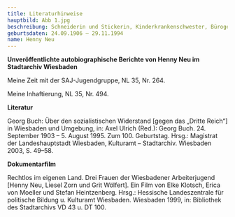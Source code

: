 ```yaml
---
title: Literaturhinweise
hauptbild: Abb 1.jpg
beschreibung: Schneiderin und Stickerin, Kinderkrankenschwester, Bürogehilfin beim Gesundheitsamt, Aktivistin einer von Georg Buch angeführten Widerstandsgruppe aus Mitgliedern der Sozialistischen Arbeiterjugend (SAJ) und der SPD, später Stadtverordnete sowie Fürsorgesachbearbeiterin beim Sozialamt
geburtsdaten: 24.09.1906 – 29.11.1994
name: Henny Neu
---
```

**Unveröffentlichte autobiographische Berichte von Henny Neu im
Stadtarchiv Wiesbaden**

Meine Zeit mit der SAJ-Jugendgruppe, NL 35, Nr. 264.

Meine Inhaftierung, NL 35, Nr. 494.

**Literatur**

Georg Buch: Über den sozialistischen Widerstand \[gegen das „Dritte
Reich“\] in Wiesbaden und Umgebung, in: Axel Ulrich (Red.): Georg Buch.
24. September 1903 – 5. August 1995. Zum 100. Geburtstag. Hrsg.:
Magistrat der Landeshauptstadt Wiesbaden, Kulturamt – Stadtarchiv.
Wiesbaden 2003, S. 49–58.

**Dokumentarfilm**

Rechtlos im eigenen Land. Drei Frauen der Wiesbadener Arbeiterjugend
\[Henny Neu, Liesel Zorn und Grit Wölfert\]. Ein Film von Elke Klotsch,
Erica von Moeller und Stefan Heintzenberg. Hrsg.: Hessische
Landeszentrale für politische Bildung u. Kulturamt Wiesbaden. Wiesbaden
1999, in: Bibliothek des Stadtarchivs VD 43 u. DT 100.
